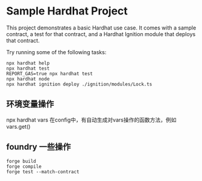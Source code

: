 # Sample Hardhat Project

This project demonstrates a basic Hardhat use case. It comes with a sample contract, a test for that contract, and a Hardhat Ignition module that deploys that contract.

Try running some of the following tasks:

```shell
npx hardhat help
npx hardhat test
REPORT_GAS=true npx hardhat test
npx hardhat node
npx hardhat ignition deploy ./ignition/modules/Lock.ts
```

## 环境变量操作
 npx hardhat vars
在config中，有自动生成对vars操作的函数方法，例如 vars.get()

## foundry 一些操作
```
forge build
forge compile
forge test --match-contract
```